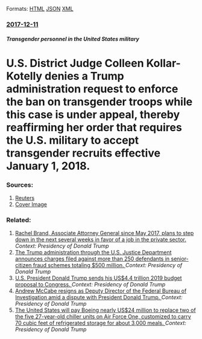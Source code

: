 
Formats: [HTML](/news/2017/12/11/u-s-district-judge-colleen-kollar-kotelly-denies-a-trump-administration-request-to-enforce-the-ban-on-transgender-troops-while-this-case-is.html)  [JSON](/news/2017/12/11/u-s-district-judge-colleen-kollar-kotelly-denies-a-trump-administration-request-to-enforce-the-ban-on-transgender-troops-while-this-case-is.json)  [XML](/news/2017/12/11/u-s-district-judge-colleen-kollar-kotelly-denies-a-trump-administration-request-to-enforce-the-ban-on-transgender-troops-while-this-case-is.xml)  

### [2017-12-11](/news/2017/12/11/index.md)

##### Transgender personnel in the United States military
# U.S. District Judge Colleen Kollar-Kotelly denies a Trump administration request to enforce the ban on transgender troops while this case is under appeal, thereby reaffirming her order that requires the U.S. military to accept transgender recruits effective January 1, 2018. 




### Sources:

1. [Reuters](https://www.reuters.com/article/us-usa-military-transgender/u-s-military-must-accept-transgender-recruits-by-jan-1-judge-rules-idUSKBN1E52C9)
1. [Cover Image](/resources/r/?m=02&d=20171211&t=2&i=1213713250&w=400&r=LYNXMPEDBA1D3)

### Related:

1. [Rachel Brand, Associate Attorney General since May 2017, plans to step down in the next several weeks in favor of a job in the private sector. ](/news/2018/02/9/rachel-brand-associate-attorney-general-since-may-2017-plans-to-step-down-in-the-next-several-weeks-in-favor-of-a-job-in-the-private-secto.md) _Context: Presidency of Donald Trump_
2. [The Trump administration through the U.S. Justice Department announces charges filed against more than 250 defendants in senior-citizen fraud schemes totaling $500 million. ](/news/2018/02/22/the-trump-administration-through-the-u-s-justice-department-announces-charges-filed-against-more-than-250-defendants-in-senior-citizen-frau.md) _Context: Presidency of Donald Trump_
3. [U.S. President Donald Trump sends his US$4.4 trillion 2019 budget proposal to Congress. ](/news/2018/02/12/u-s-president-donald-trump-sends-his-us-4-4-trillion-2019-budget-proposal-to-congress.md) _Context: Presidency of Donald Trump_
4. [Andrew McCabe resigns as Deputy Director of the Federal Bureau of Investigation amid a dispute with President Donald Trump. ](/news/2018/01/29/andrew-mccabe-resigns-as-deputy-director-of-the-federal-bureau-of-investigation-amid-a-dispute-with-president-donald-trump.md) _Context: Presidency of Donald Trump_
5. [The United States will pay Boeing nearly US$24 million to replace two of the five 27-year-old chiller units on Air Force One, customized to carry 70 cubic feet of refrigerated storage for about 3,000 meals. ](/news/2018/01/27/the-united-states-will-pay-boeing-nearly-us-24-million-to-replace-two-of-the-five-27-year-old-chiller-units-on-air-force-one-customized-to.md) _Context: Presidency of Donald Trump_
